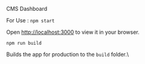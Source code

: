 CMS Dashboard


For Use :
`npm start`

Open [http://localhost:3000](http://localhost:3000) to view it in your browser.

`npm run build`

Builds the app for production to the `build` folder.\


